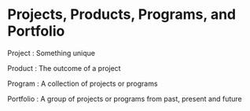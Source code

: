 # Projects, Products, Programs, and Portfolio

Project
: Something unique

Product
: The outcome of a project

Program
: A collection of projects or programs

Portfolio
: A group of projects or programs from past, present and future
